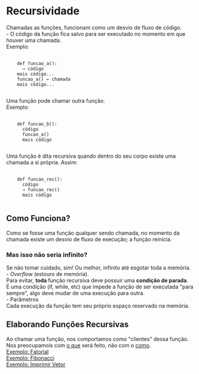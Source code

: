 <h1> Recursividade </h1>
<p>
  Chamadas as funções, funcionam como um desvio de fluxo de código.
  <br>
  - O código da função fica salvo para ser executado no momento em que houver uma chamada.
  <br>
  Exemplo:
</p>
<pre>
  <code>
    def funcao_a():
      &rarr; código
    mais código...
    funcao_a() &larr; chamada
    mais código...
  </code>
</pre>
<p>
  Uma função pode chamar outra função.
  <br>
  Exemplo:
</p>
<pre>
  <code>
    def funcao_b():
      código
      funcao_a()
      mais código
  </code>
</pre>
<p>
  Uma função é dita recursiva quando dentro do seu corpo existe uma chamada a si própria. Assim:
</p>
<pre>
  <code>
    def funcao_rec():
      código
      &rarr; funcao_rec()
      mais código
  </code>
</pre>
<h2> Como Funciona? </h2>
<p>
  Como se fosse uma função qualquer sendo chamada, no momento da chamada existe um desvio de fluxo de execução; a função reinicia.
</p>
<h3> Mas isso não seria infinito? </h3>
<p>
  Se não tomar cuidado, sim! Ou melhor, infinito até esgotar toda a memória.
  <br>
  - <em> Overflow </em> (estouro de memória).
  <br>
  Para evitar, <strong> toda </strong> função recursiva deve possuir uma <strong> condição de parada</strong>.
  <br>
  É uma condição (if, while, etc) que impede a função de ser executada "para sempre", algo deve mudar de uma execução para outra.
  <br>
  - Parâmetros
  <br>
  Cada execução da função tem seu próprio espaço reservado na memória.
</p>
<h2> Elaborando Funções Recursivas </h2>
<p>
  Ao chamar uma função, nos comportamos como "clientes" dessa função. Nos preocupamois com <ins> o que</ins> será feito, não com o <ins> como</ins>.
  <br>
  <a href = "https://github.com/josec-junior/UEPB/blob/main/EstruturaDeDados_2022.1/Recursividade/fatorial.py"> Exemplo: Fatorial </a>
  <br>
  <a href = "https://github.com/josec-junior/UEPB/blob/main/EstruturaDeDados_2022.1/Recursividade/fibonacci.py"> Exemplo: Fibonacci </a>
  <br>
  <a href = "https://github.com/josec-junior/UEPB/blob/main/EstruturaDeDados_2022.1/Recursividade/imprimirvetor.py"> Exemplo: Imprimir Vetor </a> 
</p>

